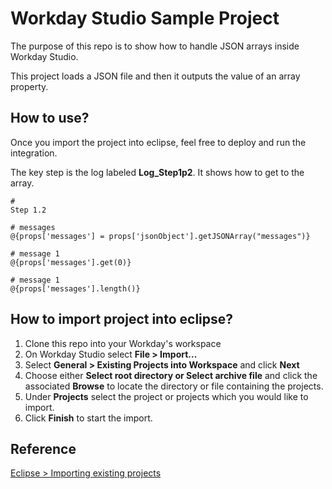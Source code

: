 # Workday Studio Sample Project

The purpose of this repo is to show how to handle JSON arrays inside Workday Studio.

This project loads a JSON file and then it outputs the value of an array property.

## How to use?

Once you import the project into eclipse, feel free to deploy and run the integration.

The key step is the log labeled __Log_Step1p2__. It shows how to get to the array.

```mvel
# 
Step 1.2

# messages
@{props['messages'] = props['jsonObject'].getJSONArray("messages")}

# message 1
@{props['messages'].get(0)}

# message 1
@{props['messages'].length()}

```

## How to import project into eclipse?

1. Clone this repo into your Workday's workspace
2. On Workday Studio select __File > Import...__
3. Select __General > Existing Projects into Workspace__ and click __Next__
4. Choose either __Select root directory or Select archive file__ and click the associated __Browse__ to locate the directory or file containing the projects.
5. Under __Projects__ select the project or projects which you would like to import.
6. Click __Finish__ to start the import.

## Reference

[Eclipse > Importing existing projects](https://help.eclipse.org/kepler/index.jsp?topic=%2Forg.eclipse.platform.doc.user%2Ftasks%2Ftasks-importproject.htm)
